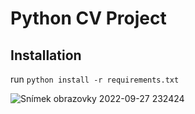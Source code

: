 # Python CV Project

## Installation
run `python install -r requirements.txt`

![Snímek obrazovky 2022-09-27 232424](https://user-images.githubusercontent.com/114445748/192638995-cab5896e-9ecf-4282-9d5d-1f82852453fe.png)
